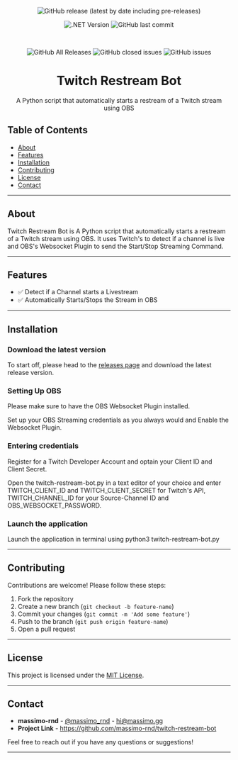 <div align="center">

![GitHub release (latest by date including pre-releases)](https://img.shields.io/github/v/release/massimo-rnd/twitch-restream-bot?include_prereleases)

![.NET Version](https://img.shields.io/badge/stability-testing-yellow)
![GitHub last commit](https://img.shields.io/github/last-commit/massimo-rnd/twitch-restream-bot)

  <br>

  ![GitHub All Releases](https://img.shields.io/github/downloads/massimo-rnd/twitch-restream-bot/total)
  ![GitHub closed issues](https://img.shields.io/github/issues-closed/massimo-rnd/twitch-restream-bot)
  ![GitHub issues](https://img.shields.io/github/issues/massimo-rnd/twitch-restream-bot)
  
  <h1>Twitch Restream Bot</h1>
  <p>
    A Python script that automatically starts a restream of a Twitch stream using OBS<br>
  </p>
</div>

## Table of Contents
- [About](#about)
- [Features](#features)
- [Installation](#installation)
- [Contributing](#contributing)
- [License](#license)
- [Contact](#contact)

---

## About

Twitch Restream Bot is A Python script that automatically starts a restream of a Twitch stream using OBS. It uses Twitch's to detect if a channel is live and OBS's Websocket Plugin to send the Start/Stop Streaming Command.

---

## Features

- ✅ Detect if a Channel starts a Livestream
- ✅ Automatically Starts/Stops the Stream in OBS

---

## Installation

### Download the latest version

To start off, please head to the [releases page](https://github.com/massimo-rnd/twitch-restream-bot/releases) and download the latest release version.

### Setting Up OBS
Please make sure to have the OBS Websocket Plugin installed.

Set up your OBS Streaming credentials as you always would and Enable the Websocket Plugin.

### Entering credentials
Register for a Twitch Developer Account and optain your Client ID and Client Secret.

Open the twitch-restream-bot.py in a text editor of your choice and enter TWITCH_CLIENT_ID and TWITCH_CLIENT_SECRET for Twitch's API, TWITCH_CHANNEL_ID for your Source-Channel ID and OBS_WEBSOCKET_PASSWORD.


### Launch the application

Launch the application in terminal using python3 twitch-restream-bot.py

---

## Contributing

Contributions are welcome! Please follow these steps:

1. Fork the repository
2. Create a new branch (`git checkout -b feature-name`)
3. Commit your changes (`git commit -m 'Add some feature'`)
4. Push to the branch (`git push origin feature-name`)
5. Open a pull request

---

## License

This project is licensed under the [MIT License](LICENSE).

---

## Contact

- **massimo-rnd** - [@massimo_rnd](https://x.com/massimo_rnd) - hi@massimo.gg
- **Project Link** - https://github.com/massimo-rnd/twitch-restream-bot

Feel free to reach out if you have any questions or suggestions!

---
